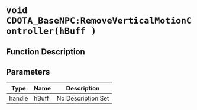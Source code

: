 # `void CDOTA_BaseNPC:RemoveVerticalMotionController(hBuff )`
## Function Description

## Parameters
Type|Name|Description
--|--|--
handle|hBuff|No Description Set
